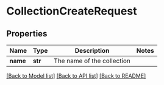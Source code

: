 # CollectionCreateRequest

## Properties
Name | Type | Description | Notes
------------ | ------------- | ------------- | -------------
**name** | **str** | The name of the collection | 

[[Back to Model list]](../README.md#documentation-for-models) [[Back to API list]](../README.md#documentation-for-api-endpoints) [[Back to README]](../README.md)


